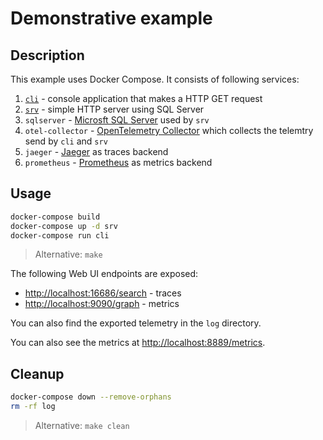 # Demonstrative example

## Description

This example uses Docker Compose.
It consists of following services:

1. [`cli`](cli) - console application that makes a HTTP GET request
2. [`srv`](srv) - simple HTTP server using SQL Server
3. `sqlserver` - [Microsft SQL Server](https://hub.docker.com/_/microsoft-mssql-server)
   used by `srv`
4. `otel-collector` - [OpenTelemetry Collector](https://opentelemetry.io/docs/collector/)
   which collects the telemtry send by `cli` and `srv`
5. `jaeger` - [Jaeger](https://www.jaegertracing.io/) as traces backend
6. `prometheus` - [Prometheus](https://prometheus.io/) as metrics backend

## Usage

```sh
docker-compose build
docker-compose up -d srv
docker-compose run cli
```

> Alternative: `make`

The following Web UI endpoints are exposed:

- <http://localhost:16686/search> - traces
- <http://localhost:9090/graph> - metrics

You can also find the exported telemetry in the `log` directory.

You can also see the metrics at <http://localhost:8889/metrics>.

## Cleanup

```sh
docker-compose down --remove-orphans
rm -rf log
```

> Alternative: `make clean`
